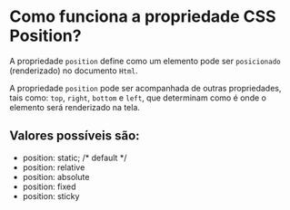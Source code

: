 # Como funciona a propriedade CSS Position?

A propriedade `position` define como um elemento pode ser `posicionado` (renderizado) no documento `Html`.

A propriedade `position` pode ser acompanhada de outras propriedades, tais como: `top`, `right`, `bottom` e `left`, que determinam como é onde o elemento será renderizado na tela.

## Valores possíveis são:
  - position: static; /* default */
  - position: relative
  - position: absolute
  - position: fixed
  - position: sticky

